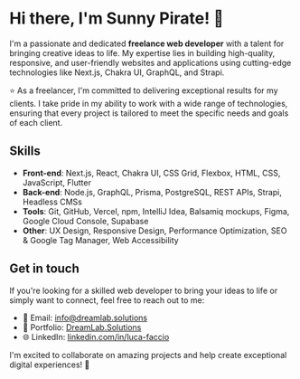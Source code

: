 <!---
Sunny-Pirate/Sunny-Pirate is a ✨ special ✨ repository because its `README.md` (this file) appears on your GitHub profile.
You can click the Preview link to take a look at your changes.
--->
# Hi there, I'm Sunny Pirate! 👋

I'm a passionate and dedicated **freelance web developer** with a talent for bringing creative ideas to life. My
expertise lies in building high-quality, responsive, and user-friendly websites and applications using cutting-edge
technologies like Next.js, Chakra UI, GraphQL, and Strapi.

:star: As a freelancer, I'm committed to delivering exceptional results for my clients. I take pride in my ability to work with a wide range of technologies, ensuring that every project is tailored to meet the specific needs and goals of each client.

## Skills

- **Front-end**: Next.js, React, Chakra UI, CSS Grid, Flexbox, HTML, CSS, JavaScript, Flutter
- **Back-end**: Node.js, GraphQL, Prisma, PostgreSQL, REST APIs, Strapi, Headless CMSs
- **Tools**: Git, GitHub, Vercel, npm, IntelliJ Idea, Balsamiq mockups, Figma, Google Cloud Console, Supabase
- **Other**: UX Design, Responsive Design, Performance Optimization, SEO & Google Tag Manager, Web Accessibility

## Get in touch

If you're looking for a skilled web developer to bring your ideas to life or simply want to connect, feel free to reach out to me:

- 📧 Email: [info@dreamlab.solutions](mailto:info@dreamlab.solutions)
- 💼 Portfolio: [DreamLab.Solutions](https://dreamlab.solutions)
- 🌐 LinkedIn: [linkedin.com/in/luca-faccio](https://www.linkedin.com/in/luca-faccio/)

I'm excited to collaborate on amazing projects and help create exceptional digital experiences! 🚀

